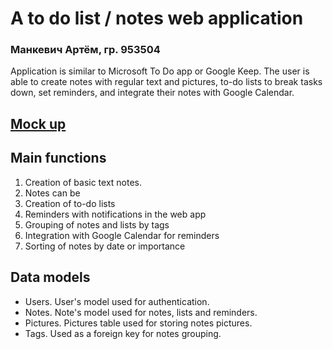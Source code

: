 # A to do list / notes web application
### Манкевич Артём, гр. 953504
Application is similar to Microsoft To Do app or Google Keep. The user is able to create notes with regular text and pictures, to-do lists to break tasks down, set reminders, and integrate their notes with Google Calendar.
## [Mock up](https://www.figma.com/file/B4SmhKwgY1Mk6t0xCcvLfC/To-Do-app?node-id=0%3A1)
## Main functions
1. Creation of basic text notes.
2. Notes can be 
3. Creation of to-do lists
4. Reminders with notifications in the web app
5. Grouping of notes and lists by tags
6. Integration with Google Calendar for reminders
7. Sorting of notes by date or importance

## Data models
- Users. User's model used for authentication.
- Notes. Note's model used for notes, lists and reminders.
- Pictures. Pictures table used for storing notes pictures.
- Tags. Used as a foreign key for notes grouping.
